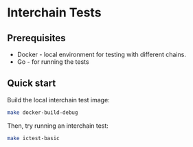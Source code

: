 # Interchain Tests

## Prerequisites

- Docker - local environment for testing with different chains.
- Go - for running the tests

## Quick start

Build the local interchain test image:

```bash
make docker-build-debug
```

Then, try running an interchain test:

```bash
make ictest-basic
```